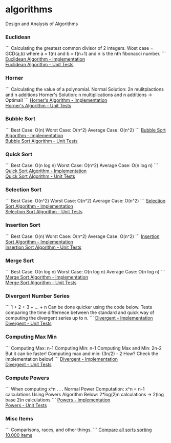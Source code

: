 # algorithms
Design and Analysis of Algorithms

<h3>Euclidean</h3>
```
Calculating the greatest common divisor of 2 integers.
Wost case = GCD(a,b) where a = f(n) and b = f(n+1) and n is the nth fibonacci number.
```
<a href="https://github.com/hornbd96/algorithms/blob/master/algos/test/euclid.h">Euclidean Algorithm - Implementation</a>
<br>
<a href="https://github.com/hornbd96/algorithms/blob/master/algos/test/euclidTest.cpp">Euclidean Algorithm - Unit Tests</a>
<br>

<h3>Horner</h3>
```
Calculating the value of a polynomial. 
Normal Solution: 2n mulitplactions and n additions
Horner's Solution: n multiplications and n additions -> Optimal!
```
<a href="https://github.com/hornbd96/algorithms/blob/master/algos/test/horner.h">Horner's Algorithm - Implementation</a>
<br>
<a href="https://github.com/hornbd96/algorithms/blob/master/algos/test/hornerTest.cpp">Horner's Algorithm - Unit Tests</a>
<br>

<h3>Bubble Sort</h3>
```
Best Case: O(n)
Worst Case: O(n^2)
Average Case: O(n^2)
```
<a href="https://github.com/hornbd96/algorithms/blob/master/algos/test/bubbleSort.h">Bubble Sort Algorithm - Implementation</a>
<br>
<a href="https://github.com/hornbd96/algorithms/blob/master/algos/test/bubbleSortTest.cpp">Bubble Sort Algorithm - Unit Tests</a>
<br>

<h3>Quick Sort</h3>
```
Best Case: O(n log n)
Worst Case: O(n^2)
Average Case: O(n log n)
```
<a href="https://github.com/hornbd96/algorithms/blob/master/algos/test/quickSort.h">Quick Sort Algorithm - Implementation</a>
<br>
<a href="https://github.com/hornbd96/algorithms/blob/master/algos/test/quickSortTest.cpp">Quick Sort Algorithm - Unit Tests</a>
<br>

<h3>Selection Sort</h3>
```
Best Case: O(n^2)
Worst Case: O(n^2)
Average Case: O(n^2)
```
<a href="https://github.com/hornbd96/algorithms/blob/master/algos/test/selectionSort.h">Selection Sort Algorithm - Implementation</a>
<br>
<a href="https://github.com/hornbd96/algorithms/blob/master/algos/test/selectionSortTest.cpp">Selection Sort Algorithm - Unit Tests</a>
<br>

<h3>Insertion Sort</h3>
```
Best Case: O(n)
Worst Case: O(n^2)
Average Case: O(n^2)
```
<a href="https://github.com/hornbd96/algorithms/blob/master/algos/test/insertionSort.h">Insertion Sort Algorithm - Implementation</a>
<br>
<a href="https://github.com/hornbd96/algorithms/blob/master/algos/test/insertionSortTest.cpp">Insertion Sort Algorithm - Unit Tests</a>
<br>

<h3>Merge Sort</h3>
```
Best Case: O(n log n)
Worst Case: O(n log n)
Average Case: O(n log n)
```
<a href="https://github.com/hornbd96/algorithms/blob/master/algos/test/mergeSort.h">Merge Sort Algorithm - Implementation</a>
<br>
<a href="https://github.com/hornbd96/algorithms/blob/master/algos/test/mergeSortTest.cpp">Merge Sort Algorithm - Unit Tests</a>
<br>

<h3>Divergent Number Series</h3>
```
1 + 2 + 3 + ... + n
Can be done quicker using the code below.
Tests comparing the time differnece between the standard and quick way of computing the divergent series up to n.
```
<a href="https://github.com/hornbd96/algorithms/blob/master/algos/test/divergent.h">Divergent - Implementation</a>
<br>
<a href="https://github.com/hornbd96/algorithms/blob/master/algos/test/divergentTest.cpp">Divergent - Unit Tests</a>
<br>

<h3>Computing Max Min</h3>
```
Computing Max: n-1
Computing Min: n-1
Computing Max and Min: 2n-2
But it can be faster!
Computing max and min: (3n/2) - 2
How?
Check the implementation below!
```
<a href="https://github.com/hornbd96/algorithms/blob/master/algos/test/divergent.h">Divergent - Implementation</a>
<br>
<a href="https://github.com/hornbd96/algorithms/blob/master/algos/test/divergentTest.cpp">Divergent - Unit Tests</a>
<br>

<h3>Compute Powers</h3>
```
When computing x^n . . .
Normal Power Computation: x^n = n-1 calculations 
Using Powers Algorithm Below: 2*log(2)n calculations -> 2(log base 2)n calculations
```
<a href="https://github.com/hornbd96/algorithms/blob/master/algos/test/powers.h">Powers - Implementation</a>
<br>
<a href="https://github.com/hornbd96/algorithms/blob/master/algos/test/powersTest.cpp">Powers - Unit Tests</a>
<br>

<h3>Misc Items</h3>
```
Comparisons, races, and other things.
```
<a href="https://github.com/hornbd96/algorithms/blob/master/algos/test/sortTest.cpp">Compare all sorts sorting 10,000 items</a>
<br>

